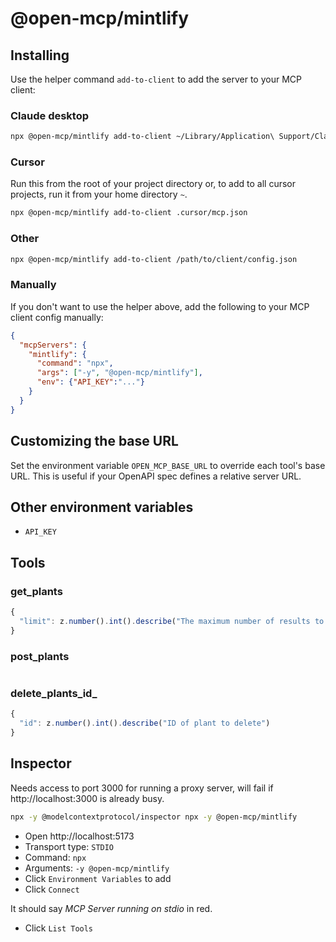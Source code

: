 # @open-mcp/mintlify

## Installing

Use the helper command `add-to-client` to add the server to your MCP client:

### Claude desktop

```bash
npx @open-mcp/mintlify add-to-client ~/Library/Application\ Support/Claude/claude_desktop_config.json
```

### Cursor

Run this from the root of your project directory or, to add to all cursor projects, run it from your home directory `~`.

```bash
npx @open-mcp/mintlify add-to-client .cursor/mcp.json
```

### Other

```bash
npx @open-mcp/mintlify add-to-client /path/to/client/config.json
```

### Manually

If you don't want to use the helper above, add the following to your MCP client config manually:

```json
{
  "mcpServers": {
    "mintlify": {
      "command": "npx",
      "args": ["-y", "@open-mcp/mintlify"],
      "env": {"API_KEY":"..."}
    }
  }
}
```

## Customizing the base URL

Set the environment variable `OPEN_MCP_BASE_URL` to override each tool's base URL. This is useful if your OpenAPI spec defines a relative server URL.

## Other environment variables

- `API_KEY`

## Tools

### get_plants

```ts
{
  "limit": z.number().int().describe("The maximum number of results to return").optional()
}
```

### post_plants

```ts

```

### delete_plants_id_

```ts
{
  "id": z.number().int().describe("ID of plant to delete")
}
```

## Inspector

Needs access to port 3000 for running a proxy server, will fail if http://localhost:3000 is already busy.

```bash
npx -y @modelcontextprotocol/inspector npx -y @open-mcp/mintlify
```

- Open http://localhost:5173
- Transport type: `STDIO`
- Command: `npx`
- Arguments: `-y @open-mcp/mintlify`
- Click `Environment Variables` to add
- Click `Connect`

It should say _MCP Server running on stdio_ in red.

- Click `List Tools`
